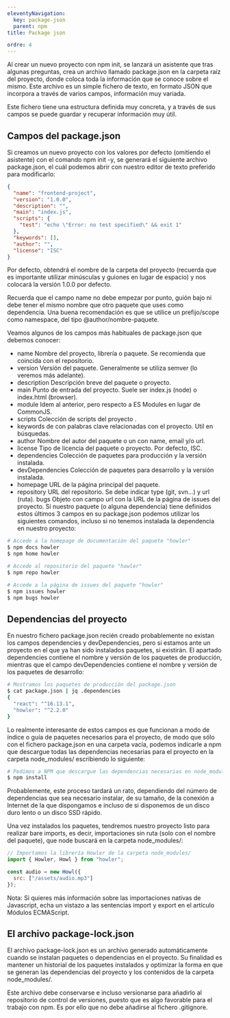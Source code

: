 ```yaml
---
eleventyNavigation:
  key: package-json
  parent: npm
title: Package json

ordre: 4
---
```

Al crear un nuevo proyecto con npm init, se lanzará un asistente que tras algunas preguntas, crea un archivo llamado package.json en la carpeta raíz del proyecto, donde coloca toda la información que se conoce sobre el mismo. Este archivo es un simple fichero de texto, en formato JSON que incorpora a través de varios campos, información muy variada.

Este fichero tiene una estructura definida muy concreta, y a través de sus campos se puede guardar y recuperar información muy útil.

## Campos del package.json 
Si creamos un nuevo proyecto con los valores por defecto (omitiendo el asistente) con el comando npm init -y, se generará el siguiente archivo package.json, el cuál podemos abrir con nuestro editor de texto preferido para modificarlo:
````json
{
  "name": "frontend-project",
  "version": "1.0.0",
  "description": "",
  "main": "index.js",
  "scripts": {
    "test": "echo \"Error: no test specified\" && exit 1"
  },
  "keywords": [],
  "author": "",
  "license": "ISC"
}
````
Por defecto, obtendrá el nombre de la carpeta del proyecto (recuerda que es importante utilizar minúsculas y guiones en lugar de espacio) y nos colocará la versión 1.0.0 por defecto.

Recuerda que el campo name no debe empezar por punto, guión bajo ni debe tener el mismo nombre que otro paquete que uses como dependencia. Una buena recomendación es que se utilice un prefijo/scope como namespace, del tipo @author/nombre-paquete.

Veamos algunos de los campos más habituales de package.json que debemos conocer:
- name	Nombre del proyecto, librería o paquete. Se recomienda que coincida con el repositorio.
- version	Versión del paquete. Generalmente se utiliza semver (lo veremos más adelante).
- description	Descripción breve del paquete o proyecto.
- main	Punto de entrada del proyecto. Suele ser index.js (node) o index.html (browser).
- module	Idem al anterior, pero respecto a ES Modules en lugar de CommonJS.
- scripts	Colección de scripts del proyecto .
- keywords	 de  con palabras clave relacionadas con el proyecto. Util en búsquedas.
- author	Nombre del autor del paquete o un  con name, email y/o url.
- license	Tipo de licencia del paquete o proyecto. Por defecto, ISC.
- dependencies	Colección de paquetes para producción y la versión instalada.
- devDependencies	Colección de paquetes para desarrollo y la versión instalada.
- homepage	URL de la página principal del paquete.
- repository	URL del repositorio. Se debe indicar type (git, svn...) y url (ruta).
bugs	Objeto con campo url con la URL de la página de issues del proyecto.
Si nuestro paquete (o alguna dependencia) tiene definidos estos últimos 3 campos en su package.json podemos utilizar los siguientes comandos, incluso si no tenemos instalada la dependencia en nuestro proyecto:
````bash
# Accede a la homepage de documentación del paquete "howler"
$ npm docs howler
$ npm home howler

# Accede al repositorio del paquete "howler"
$ npm repo howler

# Accede a la página de issues del paquete "howler"
$ npm issues howler
$ npm bugs howler
````
## Dependencias del proyecto 
En nuestro fichero package.json recién creado probablemente no existan los campos dependencies y devDependencies, pero si estamos ante un proyecto en el que ya han sido instalados paquetes, si existirán. El apartado dependencies contiene el nombre y versión de los paquetes de producción, mientras que el campo devDependencies contiene el nombre y versión de los paquetes de desarrollo:
````bash
# Mostramos los paquetes de producción del package.json
$ cat package.json | jq .dependencies
{
  "react": "^16.13.1",
  "howler": "^2.2.0"
}
````
Lo realmente interesante de estos campos es que funcionan a modo de índice o guía de paquetes necesarios para el proyecto, de modo que sólo con el fichero package.json en una carpeta vacía, podemos indicarle a npm que descargue todas las dependencias necesarias para el proyecto en la carpeta node_modules/ escribiendo lo siguiente:
````bash
# Pedimos a NPM que descargue las dependencias necesarias en node_modules/
$ npm install
````
Probablemente, este proceso tardará un rato, dependiendo del número de dependencias que sea necesario instalar, de su tamaño, de la conexión a Internet de la que dispongamos e incluso de si disponemos de un disco duro lento o un disco SSD rápido.

Una vez instalados los paquetes, tendremos nuestro proyecto listo para realizar bare imports, es decir, importaciones sin ruta (solo con el nombre del paquete), que node buscará en la carpeta node_modules/:
````js
// Importamos la librería Howler de la carpeta node_modules/
import { Howler, Howl } from "howler";

const audio = new Howl({
  src: ["/assets/audio.mp3"]
});
````
Nota: Si quieres más información sobre las importaciones nativas de Javascript, echa un vistazo a las sentencias import y export en el artículo Módulos ECMAScript.

## El archivo package-lock.json 
El archivo package-lock.json es un archivo generado automáticamente cuando se instalan paquetes o dependencias en el proyecto. Su finalidad es mantener un historial de los paquetes instalados y optimizar la forma en que se generan las dependencias del proyecto y los contenidos de la carpeta node_modules/.

Este archivo debe conservarse e incluso versionarse para añadirlo al repositorio de control de versiones, puesto que es algo favorable para el trabajo con npm. Es por ello que no debe añadirse al fichero .gitignore.


